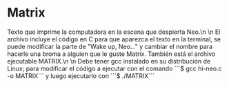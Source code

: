 # Matrix

Texto que imprime la computadora en la escena que despierta Neo.\n
\n
El archivo incluye el código en C para que aparezca el texto en la terminal, se puede modificar la parte de "Wake up, Neo..." y cambiar el nombre para hacerle una broma a alguien que le guste Matrix. También está el archivo ejecutable MATRIX.\n
\n
Debe tener gcc instalado en su distribución de Linux; para modificar el código a ejecutar con el comando ´´´$ gcc hi-neo.c -o MATRIX´´´ y luego ejecutarlo con ´´´$ ./MATRIX´´´
